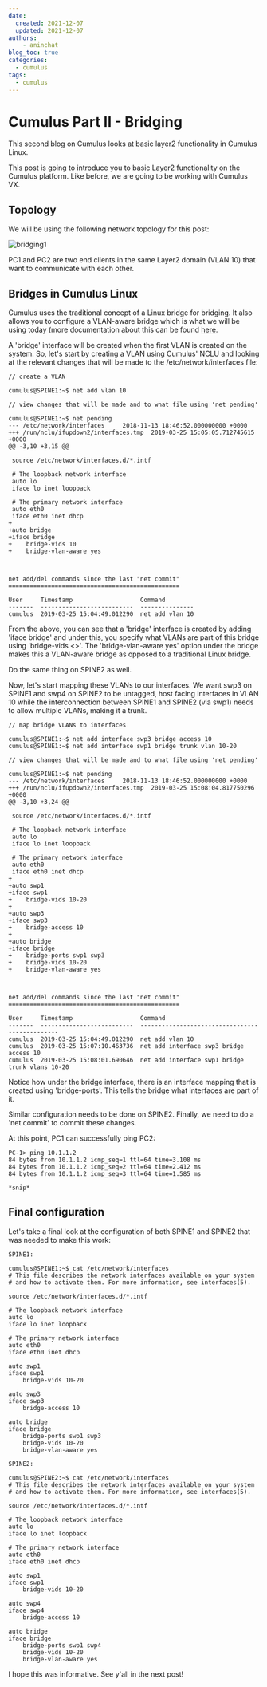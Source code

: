 ```yaml
---
date:
  created: 2021-12-07
  updated: 2021-12-07
authors:
    - aninchat
blog_toc: true
categories:
  - cumulus
tags:
  - cumulus
---
```

# Cumulus Part II - Bridging

This second blog on Cumulus looks at basic layer2 functionality in Cumulus Linux.

This post is going to introduce you to basic Layer2 functionality on the Cumulus platform. Like before, we are going to be working with Cumulus VX. 

## Topology

We will be using the following network topology for this post:

![bridging1](/static/images/cumulus/cumulus_part2/cumulus_bridging_1.jpg)

PC1 and PC2 are two end clients in the same Layer2 domain (VLAN 10) that want to communicate with each other.

<!-- more -->

## Bridges in Cumulus Linux

Cumulus uses the traditional concept of a Linux bridge for bridging. It also allows you to configure a VLAN-aware bridge which is what we will be using today (more documentation about this can be found [here](https://docs.cumulusnetworks.com/display/DOCS/VLAN-aware+Bridge+Mode). 


A 'bridge' interface will be created when the first VLAN is created on the system. So, let's start by creating a VLAN using Cumulus' NCLU and looking at the relevant changes that will be made to the /etc/network/interfaces file:

```
// create a VLAN

cumulus@SPINE1:~$ net add vlan 10 

// view changes that will be made and to what file using 'net pending'

cumulus@SPINE1:~$ net pending
--- /etc/network/interfaces     2018-11-13 18:46:52.000000000 +0000
+++ /run/nclu/ifupdown2/interfaces.tmp  2019-03-25 15:05:05.712745615 +0000
@@ -3,10 +3,15 @@
 
 source /etc/network/interfaces.d/*.intf
 
 # The loopback network interface
 auto lo
 iface lo inet loopback
 
 # The primary network interface
 auto eth0
 iface eth0 inet dhcp
+
+auto bridge
+iface bridge
+    bridge-vids 10
+    bridge-vlan-aware yes



net add/del commands since the last "net commit"
================================================

User     Timestamp                   Command
-------  --------------------------  ---------------
cumulus  2019-03-25 15:04:49.012290  net add vlan 10
```

From the above, you can see that a 'bridge' interface is created by adding 'iface bridge' and under this, you specify what VLANs are part of this bridge using 'bridge-vids <>'. The 'bridge-vlan-aware yes' option under the bridge makes this a VLAN-aware bridge as opposed to a traditional Linux bridge. 


Do the same thing on SPINE2 as well. 


Now, let's start mapping these VLANs to our interfaces. We want swp3 on SPINE1 and swp4 on SPINE2 to be untagged, host facing interfaces in VLAN 10 while the interconnection between SPINE1 and SPINE2 (via swp1) needs to allow multiple VLANs, making it a trunk. 

```
// map bridge VLANs to interfaces

cumulus@SPINE1:~$ net add interface swp3 bridge access 10 
cumulus@SPINE1:~$ net add interface swp1 bridge trunk vlan 10-20
 
// view changes that will be made and to what file using 'net pending'
 
cumulus@SPINE1:~$ net pending
--- /etc/network/interfaces     2018-11-13 18:46:52.000000000 +0000
+++ /run/nclu/ifupdown2/interfaces.tmp  2019-03-25 15:08:04.817750296 +0000
@@ -3,10 +3,24 @@
 
 source /etc/network/interfaces.d/*.intf
 
 # The loopback network interface
 auto lo
 iface lo inet loopback
 
 # The primary network interface
 auto eth0
 iface eth0 inet dhcp
+
+auto swp1
+iface swp1
+    bridge-vids 10-20
+
+auto swp3
+iface swp3
+    bridge-access 10
+
+auto bridge
+iface bridge
+    bridge-ports swp1 swp3
+    bridge-vids 10-20
+    bridge-vlan-aware yes



net add/del commands since the last "net commit"
================================================

User     Timestamp                   Command
-------  --------------------------  -----------------------------------------------
cumulus  2019-03-25 15:04:49.012290  net add vlan 10
cumulus  2019-03-25 15:07:10.463736  net add interface swp3 bridge access 10
cumulus  2019-03-25 15:08:01.690646  net add interface swp1 bridge trunk vlans 10-20
```

Notice how under the bridge interface, there is an interface mapping that is created using 'bridge-ports'. This tells the bridge what interfaces are part of it.


Similar configuration needs to be done on SPINE2. Finally, we need to do a 'net commit' to commit these changes. 


At this point, PC1 can successfully ping PC2:

```
PC-1> ping 10.1.1.2
84 bytes from 10.1.1.2 icmp_seq=1 ttl=64 time=3.108 ms
84 bytes from 10.1.1.2 icmp_seq=2 ttl=64 time=2.412 ms
84 bytes from 10.1.1.2 icmp_seq=3 ttl=64 time=1.585 ms

*snip*
```

## Final configuration 

Let's take a final look at the configuration of both SPINE1 and SPINE2 that was needed to make this work:

```
SPINE1:

cumulus@SPINE1:~$ cat /etc/network/interfaces
# This file describes the network interfaces available on your system
# and how to activate them. For more information, see interfaces(5).

source /etc/network/interfaces.d/*.intf

# The loopback network interface
auto lo
iface lo inet loopback

# The primary network interface
auto eth0
iface eth0 inet dhcp

auto swp1
iface swp1
    bridge-vids 10-20

auto swp3
iface swp3
    bridge-access 10

auto bridge
iface bridge
    bridge-ports swp1 swp3
    bridge-vids 10-20
    bridge-vlan-aware yes

SPINE2:

cumulus@SPINE2:~$ cat /etc/network/interfaces
# This file describes the network interfaces available on your system
# and how to activate them. For more information, see interfaces(5).

source /etc/network/interfaces.d/*.intf

# The loopback network interface
auto lo
iface lo inet loopback

# The primary network interface
auto eth0
iface eth0 inet dhcp

auto swp1
iface swp1
    bridge-vids 10-20

auto swp4
iface swp4
    bridge-access 10

auto bridge
iface bridge
    bridge-ports swp1 swp4
    bridge-vids 10-20
    bridge-vlan-aware yes
```

I hope this was informative. See y'all in the next post!